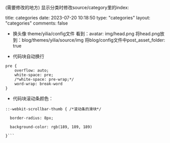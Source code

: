 (需要修改的地方)
显示分类时修改source/category里的index:

title: categories
date: 2023-07-20 10:18:50
type: "categories"
layout: "categories"
comments: false


- 换头像
theme/yilia/config文件
看到：avatar: img/head.png
将head.png放到：blog/themes/yilia/source/img
将blog/config文件中post_asset_folder: true





- 代码块自动换行
```
pre {
    overflow: auto;
    white-space: pre;
    /*white-space: pre-wrap;*/
    word-wrap: break-word
}
```
- 代码块滚动条颜色：

```
::-webkit-scrollbar-thumb { /*滚动条的滑块*/

  border-radius: 8px;

  background-color: rgb(189, 189, 189)

}```
```